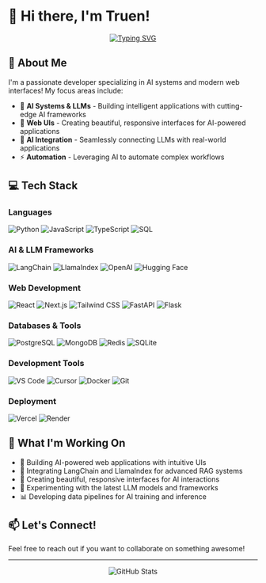 # 🚀 Hi there, I'm Truen!

<div align="center">
  
  [![Typing SVG](https://readme-typing-svg.demolab.com?font=Fira+Code&pause=1000&color=2E9EFF&center=true&vCenter=true&width=435&lines=AI+Systems+Engineer+%F0%9F%A4%96;Web+UI+Developer+%F0%9F%8E%A8;LLM+Integration+Expert+%F0%9F%A7%A0)](https://git.io/typing-svg)
  
</div>

## 🌟 About Me

I'm a passionate developer specializing in AI systems and modern web interfaces! My focus areas include:
- 🤖 **AI Systems & LLMs** - Building intelligent applications with cutting-edge AI frameworks
- 🎨 **Web UIs** - Creating beautiful, responsive interfaces for AI-powered applications
- 🧠 **AI Integration** - Seamlessly connecting LLMs with real-world applications
- ⚡ **Automation** - Leveraging AI to automate complex workflows

## 💻 Tech Stack

### Languages
![Python](https://img.shields.io/badge/Python-3776AB?style=for-the-badge&logo=python&logoColor=white)
![JavaScript](https://img.shields.io/badge/JavaScript-F7DF1E?style=for-the-badge&logo=javascript&logoColor=black)
![TypeScript](https://img.shields.io/badge/TypeScript-007ACC?style=for-the-badge&logo=typescript&logoColor=white)
![SQL](https://img.shields.io/badge/SQL-4479A1?style=for-the-badge&logo=postgresql&logoColor=white)

### AI & LLM Frameworks
![LangChain](https://img.shields.io/badge/LangChain-1F2937?style=for-the-badge&logo=chainlink&logoColor=white)
![LlamaIndex](https://img.shields.io/badge/LlamaIndex-FF4B4B?style=for-the-badge&logo=meta&logoColor=white)
![OpenAI](https://img.shields.io/badge/OpenAI-412991?style=for-the-badge&logo=openai&logoColor=white)
![Hugging Face](https://img.shields.io/badge/Hugging_Face-FFD21E?style=for-the-badge&logo=huggingface&logoColor=black)

### Web Development
![React](https://img.shields.io/badge/React-20232A?style=for-the-badge&logo=react&logoColor=61DAFB)
![Next.js](https://img.shields.io/badge/Next.js-000000?style=for-the-badge&logo=nextdotjs&logoColor=white)
![Tailwind CSS](https://img.shields.io/badge/Tailwind_CSS-38B2AC?style=for-the-badge&logo=tailwindcss&logoColor=white)
![FastAPI](https://img.shields.io/badge/FastAPI-009688?style=for-the-badge&logo=fastapi&logoColor=white)
![Flask](https://img.shields.io/badge/Flask-000000?style=for-the-badge&logo=flask&logoColor=white)

### Databases & Tools
![PostgreSQL](https://img.shields.io/badge/PostgreSQL-316192?style=for-the-badge&logo=postgresql&logoColor=white)
![MongoDB](https://img.shields.io/badge/MongoDB-4EA94B?style=for-the-badge&logo=mongodb&logoColor=white)
![Redis](https://img.shields.io/badge/Redis-DC382D?style=for-the-badge&logo=redis&logoColor=white)
![SQLite](https://img.shields.io/badge/SQLite-003B57?style=for-the-badge&logo=sqlite&logoColor=white)

### Development Tools
![VS Code](https://img.shields.io/badge/VS_Code-007ACC?style=for-the-badge&logo=visual-studio-code&logoColor=white)
![Cursor](https://img.shields.io/badge/Cursor-000000?style=for-the-badge&logo=visual-studio-code&logoColor=white)
![Docker](https://img.shields.io/badge/Docker-2496ED?style=for-the-badge&logo=docker&logoColor=white)
![Git](https://img.shields.io/badge/Git-F05032?style=for-the-badge&logo=git&logoColor=white)

### Deployment
![Vercel](https://img.shields.io/badge/Vercel-000000?style=for-the-badge&logo=vercel&logoColor=white)
![Render](https://img.shields.io/badge/Render-46E3B7?style=for-the-badge&logo=render&logoColor=white)

## 🎯 What I'm Working On

- 🤖 Building AI-powered web applications with intuitive UIs
- 🔗 Integrating LangChain and LlamaIndex for advanced RAG systems
- 🎨 Creating beautiful, responsive interfaces for AI interactions
- 🧪 Experimenting with the latest LLM models and frameworks
- 📊 Developing data pipelines for AI training and inference

## 📫 Let's Connect!

Feel free to reach out if you want to collaborate on something awesome!

---

<div align="center">
  
  ![GitHub Stats](https://github-readme-stats.vercel.app/api?username=overtimepog&show_icons=true&theme=tokyonight)
  
</div>
